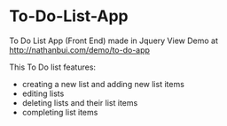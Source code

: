 # To-Do-List-App
To Do List App (Front End) made in Jquery
View Demo at http://nathanbui.com/demo/to-do-app

This To Do list features:
* creating a new list and adding new list items
* editing lists
* deleting lists and their list items
* completing list items
